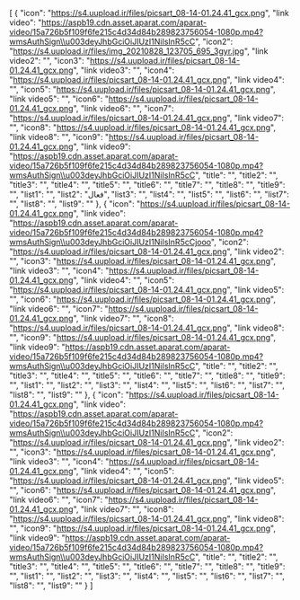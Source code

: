 [
  {
    "icon": "https://s4.uupload.ir/files/picsart_08-14-01.24.41_gcx.png",
    "link video": "https://aspb19.cdn.asset.aparat.com/aparat-video/15a726b5f109f6fe215c4d34d84b289823756054-1080p.mp4?wmsAuthSign\\u003deyJhbGciOiJIUzI1NiIsInR5cC",
    "icon2": "https://s4.uupload.ir/files/img_20210828_123705_695_3gyr.jpg",
    "link video2": "",
    "icon3": "https://s4.uupload.ir/files/picsart_08-14-01.24.41_gcx.png",
    "link video3": "",
    "icon4": "https://s4.uupload.ir/files/picsart_08-14-01.24.41_gcx.png",
    "link video4": "",
    "icon5": "https://s4.uupload.ir/files/picsart_08-14-01.24.41_gcx.png",
    "link video5": "",
    "icon6": "https://s4.uupload.ir/files/picsart_08-14-01.24.41_gcx.png",
    "link video6": "",
    "icon7": "https://s4.uupload.ir/files/picsart_08-14-01.24.41_gcx.png",
    "link video7": "",
    "icon8": "https://s4.uupload.ir/files/picsart_08-14-01.24.41_gcx.png",
    "link video8": "",
    "icon9": "https://s4.uupload.ir/files/picsart_08-14-01.24.41_gcx.png",
    "link video9": "https://aspb19.cdn.asset.aparat.com/aparat-video/15a726b5f109f6fe215c4d34d84b289823756054-1080p.mp4?wmsAuthSign\\u003deyJhbGciOiJIUzI1NiIsInR5cC",
    "title": "",
    "title2": "",
    "title3": "",
    "title4": "",
    "title5": "",
    "title6": "",
    "title7": "",
    "title8": "",
    "title9": "",
    "list1": "",
    "list2": "فعال",
    "list3": "",
    "list4": "",
    "list5": "",
    "list6": "",
    "list7": "",
    "list8": "",
    "list9": ""
  },
  {
    "icon": "https://s4.uupload.ir/files/picsart_08-14-01.24.41_gcx.png",
    "link video": "https://aspb19.cdn.asset.aparat.com/aparat-video/15a726b5f109f6fe215c4d34d84b289823756054-1080p.mp4?wmsAuthSign\\u003deyJhbGciOiJIUzI1NiIsInR5cCjooo",
    "icon2": "https://s4.uupload.ir/files/picsart_08-14-01.24.41_gcx.png",
    "link video2": "",
    "icon3": "https://s4.uupload.ir/files/picsart_08-14-01.24.41_gcx.png",
    "link video3": "",
    "icon4": "https://s4.uupload.ir/files/picsart_08-14-01.24.41_gcx.png",
    "link video4": "",
    "icon5": "https://s4.uupload.ir/files/picsart_08-14-01.24.41_gcx.png",
    "link video5": "",
    "icon6": "https://s4.uupload.ir/files/picsart_08-14-01.24.41_gcx.png",
    "link video6": "",
    "icon7": "https://s4.uupload.ir/files/picsart_08-14-01.24.41_gcx.png",
    "link video7": "",
    "icon8": "https://s4.uupload.ir/files/picsart_08-14-01.24.41_gcx.png",
    "link video8": "",
    "icon9": "https://s4.uupload.ir/files/picsart_08-14-01.24.41_gcx.png",
    "link video9": "https://aspb19.cdn.asset.aparat.com/aparat-video/15a726b5f109f6fe215c4d34d84b289823756054-1080p.mp4?wmsAuthSign\\u003deyJhbGciOiJIUzI1NiIsInR5cC",
    "title": "",
    "title2": "",
    "title3": "",
    "title4": "",
    "title5": "",
    "title6": "",
    "title7": "",
    "title8": "",
    "title9": "",
    "list1": "",
    "list2": "",
    "list3": "",
    "list4": "",
    "list5": "",
    "list6": "",
    "list7": "",
    "list8": "",
    "list9": ""
  },
  {
    "icon": "https://s4.uupload.ir/files/picsart_08-14-01.24.41_gcx.png",
    "link video": "https://aspb19.cdn.asset.aparat.com/aparat-video/15a726b5f109f6fe215c4d34d84b289823756054-1080p.mp4?wmsAuthSign\\u003deyJhbGciOiJIUzI1NiIsInR5cC",
    "icon2": "https://s4.uupload.ir/files/picsart_08-14-01.24.41_gcx.png",
    "link video2": "",
    "icon3": "https://s4.uupload.ir/files/picsart_08-14-01.24.41_gcx.png",
    "link video3": "",
    "icon4": "https://s4.uupload.ir/files/picsart_08-14-01.24.41_gcx.png",
    "link video4": "",
    "icon5": "https://s4.uupload.ir/files/picsart_08-14-01.24.41_gcx.png",
    "link video5": "",
    "icon6": "https://s4.uupload.ir/files/picsart_08-14-01.24.41_gcx.png",
    "link video6": "",
    "icon7": "https://s4.uupload.ir/files/picsart_08-14-01.24.41_gcx.png",
    "link video7": "",
    "icon8": "https://s4.uupload.ir/files/picsart_08-14-01.24.41_gcx.png",
    "link video8": "",
    "icon9": "https://s4.uupload.ir/files/picsart_08-14-01.24.41_gcx.png",
    "link video9": "https://aspb19.cdn.asset.aparat.com/aparat-video/15a726b5f109f6fe215c4d34d84b289823756054-1080p.mp4?wmsAuthSign\\u003deyJhbGciOiJIUzI1NiIsInR5cC",
    "title": "",
    "title2": "",
    "title3": "",
    "title4": "",
    "title5": "",
    "title6": "",
    "title7": "",
    "title8": "",
    "title9": "",
    "list1": "",
    "list2": "",
    "list3": "",
    "list4": "",
    "list5": "",
    "list6": "",
    "list7": "",
    "list8": "",
    "list9": ""
  }
]
